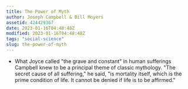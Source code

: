 ```yaml
---
title: The Power of Myth
author: Joseph Campbell & Bill Moyers
assetid: 424429367
date: 2023-01-16T04:48:48Z
modified: 2023-01-16T04:48:48Z
tags: "social-science"
slug: the-power-of-myth
---
```


*  What Joyce called "the grave and constant" in human sufferings Campbell knew to be a principal theme of classic mythology. "The secret cause of all suffering," he said, "is mortality itself, which is the prime condition of life. It cannot be denied if life is to be affirmed."

